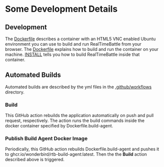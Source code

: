 # Some Development Details

## Development

The [Dockerfile](../Dockerfile) describes a container with an HTML5 VNC enabled Ubuntu environment you can use to build and run RealTimeBattle from your browser. The [Dockerfile](../Dockerfile) explains how to build and run the container on your machine. [INSTALL](../INSTALL) tells you how to build RealTimeBattle inside that container.


## Automated Builds

Automated builds are described by the yml files in the [.github/workflows](../.github/workflows) directory.

### Build

This GitHub action rebuilds the application automatically on push and pull request, respectively. The action runs the build commands inside the docker container specified by Dockerfile.build-agent.

### Publish Build Agent Docker Image

Periodically, this GitHub action rebuilds Dockerfile.build-agent and pushes it to ghcr.io/wonderbird/rtb-build-agent:latest. Then the the **Build** action described above is triggered.
